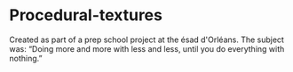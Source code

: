 # Procedural-textures
Created as part of a prep school project at the ésad d'Orléans. The subject was: “Doing more and more with less and less, until you do everything with nothing.”
